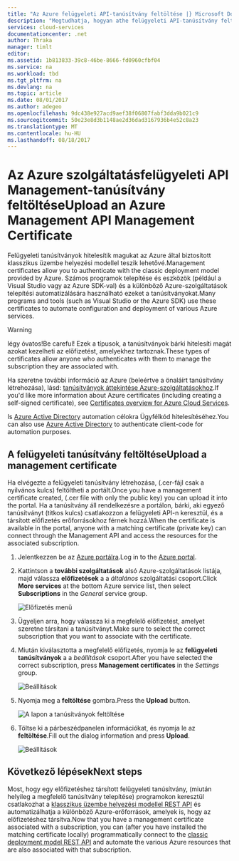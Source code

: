 ```yaml
---
title: "Az Azure felügyeleti API-tanúsítvány feltöltése |} Microsoft Docs"
description: "Megtudhatja, hogyan athe felügyeleti API-tanúsítvány feltöltése a klasszikus Azure portálon."
services: cloud-services
documentationcenter: .net
author: Thraka
manager: timlt
editor: 
ms.assetid: 1b813833-39c8-46be-8666-fd0960cfbf04
ms.service: na
ms.workload: tbd
ms.tgt_pltfrm: na
ms.devlang: na
ms.topic: article
ms.date: 08/01/2017
ms.author: adegeo
ms.openlocfilehash: 9dc438e927acd9aef38f06807fabf3dda9b021c9
ms.sourcegitcommit: 50e23e8d3b1148ae2d36dad3167936b4e52c8a23
ms.translationtype: MT
ms.contentlocale: hu-HU
ms.lasthandoff: 08/18/2017
---
```

# <a name="upload-an-azure-management-api-management-certificate"></a><span data-ttu-id="57bf9-103">Az Azure szolgáltatásfelügyeleti API Management-tanúsítvány feltöltése</span><span class="sxs-lookup"><span data-stu-id="57bf9-103">Upload an Azure Management API Management Certificate</span></span>
<span data-ttu-id="57bf9-104">Felügyeleti tanúsítványok hitelesítik magukat az Azure által biztosított klasszikus üzembe helyezési modellel teszik lehetővé.</span><span class="sxs-lookup"><span data-stu-id="57bf9-104">Management certificates allow you to authenticate with the classic deployment model provided by Azure.</span></span> <span data-ttu-id="57bf9-105">Számos programok telepítése és eszközök (például a Visual Studio vagy az Azure SDK-val) és a különböző Azure-szolgáltatások telepítési automatizálására használható ezeket a tanúsítványokat.</span><span class="sxs-lookup"><span data-stu-id="57bf9-105">Many programs and tools (such as Visual Studio or the Azure SDK) use these certificates to automate configuration and deployment of various Azure services.</span></span> 

> [!WARNING]
> <span data-ttu-id="57bf9-106">légy óvatos!</span><span class="sxs-lookup"><span data-stu-id="57bf9-106">Be careful!</span></span> <span data-ttu-id="57bf9-107">Ezek a típusok, a tanúsítványok bárki hitelesíti magát azokat kezelheti az előfizetést, amelyekhez tartoznak.</span><span class="sxs-lookup"><span data-stu-id="57bf9-107">These types of certificates allow anyone who authenticates with them to manage the subscription they are associated with.</span></span>
>
>

<span data-ttu-id="57bf9-108">Ha szeretne további információ az Azure (beleértve a önaláírt tanúsítvány létrehozása), lásd: [tanúsítványok áttekintése Azure-szolgáltatásokhoz](cloud-services/cloud-services-certs-create.md#what-are-management-certificates).</span><span class="sxs-lookup"><span data-stu-id="57bf9-108">If you'd like more information about Azure certificates (including creating a self-signed certificate), see [Certificates overview for Azure Cloud Services](cloud-services/cloud-services-certs-create.md#what-are-management-certificates).</span></span>

<span data-ttu-id="57bf9-109">Is [Azure Active Directory](https://azure.microsoft.com/en-us/services/active-directory/) automation célokra Ügyfélkód hitelesítéséhez.</span><span class="sxs-lookup"><span data-stu-id="57bf9-109">You can also use [Azure Active Directory](https://azure.microsoft.com/en-us/services/active-directory/) to authenticate client-code for automation purposes.</span></span>

## <a name="upload-a-management-certificate"></a><span data-ttu-id="57bf9-110">A felügyeleti tanúsítvány feltöltése</span><span class="sxs-lookup"><span data-stu-id="57bf9-110">Upload a management certificate</span></span>
<span data-ttu-id="57bf9-111">Ha elvégezte a felügyeleti tanúsítvány létrehozása, (.cer-fájl csak a nyilvános kulcs) feltöltheti a portált.</span><span class="sxs-lookup"><span data-stu-id="57bf9-111">Once you have a management certificate created, (.cer file with only the public key) you can upload it into the portal.</span></span> <span data-ttu-id="57bf9-112">Ha a tanúsítvány áll rendelkezésre a portálon, bárki, aki egyező tanúsítványt (titkos kulcs) csatlakozzon a felügyeleti API-n keresztül, és a társított előfizetés erőforrásokhoz férnek hozzá.</span><span class="sxs-lookup"><span data-stu-id="57bf9-112">When the certificate is available in the portal, anyone with a matching certificate (private key) can connect through the Management API and access the resources for the associated subscription.</span></span>

1. <span data-ttu-id="57bf9-113">Jelentkezzen be az [Azure portálra](http://portal.azure.com).</span><span class="sxs-lookup"><span data-stu-id="57bf9-113">Log in to the [Azure portal](http://portal.azure.com).</span></span>
2. <span data-ttu-id="57bf9-114">Kattintson a **további szolgáltatások** alsó Azure-szolgáltatások listája, majd válassza **előfizetések** a a _általános_ szolgáltatási csoport.</span><span class="sxs-lookup"><span data-stu-id="57bf9-114">Click **More services** at the bottom Azure service list, then select **Subscriptions** in the _General_ service group.</span></span>

    ![Előfizetés menü](./media/azure-api-management-certs/subscriptions_menu.png)

3. <span data-ttu-id="57bf9-116">Ügyeljen arra, hogy válassza ki a megfelelő előfizetést, amelyet szeretne társítani a tanúsítványt.</span><span class="sxs-lookup"><span data-stu-id="57bf9-116">Make sure to select the correct subscription that you want to associate with the certificate.</span></span>     
4. <span data-ttu-id="57bf9-117">Miután kiválasztotta a megfelelő előfizetés, nyomja le az **felügyeleti tanúsítványok** a a _beállítások_ csoport.</span><span class="sxs-lookup"><span data-stu-id="57bf9-117">After you have selected the correct subscription, press **Management certificates** in the _Settings_ group.</span></span>

    ![Beállítások](./media/azure-api-management-certs/mgmtcerts_menu.png)

5. <span data-ttu-id="57bf9-119">Nyomja meg a **feltöltése** gombra.</span><span class="sxs-lookup"><span data-stu-id="57bf9-119">Press the **Upload** button.</span></span>

    ![A lapon a tanúsítványok feltöltése](./media/azure-api-management-certs/certificates_page.png)
6. <span data-ttu-id="57bf9-121">Töltse ki a párbeszédpanelen információkat, és nyomja le az **feltöltése**.</span><span class="sxs-lookup"><span data-stu-id="57bf9-121">Fill out the dialog information and press **Upload**.</span></span>

    ![Beállítások](./media/azure-api-management-certs/certificate_details.png)

## <a name="next-steps"></a><span data-ttu-id="57bf9-123">Következő lépések</span><span class="sxs-lookup"><span data-stu-id="57bf9-123">Next steps</span></span>
<span data-ttu-id="57bf9-124">Most, hogy egy előfizetéshez társított felügyeleti tanúsítvány, (miután helyileg a megfelelő tanúsítvány telepítése) programokon keresztül csatlakozhat a [klasszikus üzembe helyezési modellel REST API](https://msdn.microsoft.com/library/azure/mt420159.aspx) és automatizálhatja a különböző Azure-erőforrások, amelyek is, hogy az előfizetéshez társítva.</span><span class="sxs-lookup"><span data-stu-id="57bf9-124">Now that you have a management certificate associated with a subscription, you can (after you have installed the matching certificate locally) programmatically connect to the [classic deployment model REST API](https://msdn.microsoft.com/library/azure/mt420159.aspx) and automate the various Azure resources that are also associated with that subscription.</span></span>
